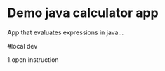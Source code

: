# Demo java calculator app

App that evaluates expressions in java...

#local dev

1.open instruction